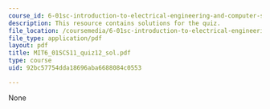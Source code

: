 ```yaml
---
course_id: 6-01sc-introduction-to-electrical-engineering-and-computer-science-i-spring-2011
description: This resource contains solutions for the quiz.
file_location: /coursemedia/6-01sc-introduction-to-electrical-engineering-and-computer-science-i-spring-2011/92bc57754dda18696aba6688084c0553_MIT6_01SCS11_quiz12_sol.pdf
file_type: application/pdf
layout: pdf
title: MIT6_01SCS11_quiz12_sol.pdf
type: course
uid: 92bc57754dda18696aba6688084c0553

---
```

None